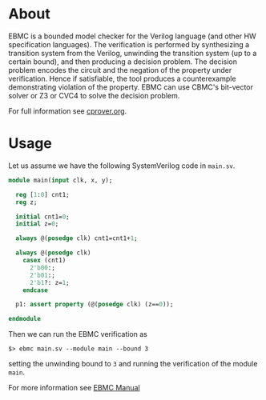 About
=======

EBMC is a bounded model checker for the Verilog language (and other HW
specification languages).  The verification is performed by synthesizing a
transition system from the Verilog, unwinding the transition system (up to a
certain bound), and then producing a decision problem.  The decision problem
encodes the circuit and the negation of the property under verification. 
Hence if satisfiable, the tool produces a counterexample demonstrating
violation of the property.  EBMC can use CBMC's bit-vector solver or Z3
or CVC4 to solve the decision problem.

For full information see [cprover.org](http://www.cprover.org/ebmc/).

Usage
=====

Let us assume we have the following SystemVerilog code in `main.sv`.

```main.sv
module main(input clk, x, y);

  reg [1:0] cnt1;
  reg z;

  initial cnt1=0;
  initial z=0;

  always @(posedge clk) cnt1=cnt1+1;

  always @(posedge clk)
    casex (cnt1)
      2'b00:;
      2'b01:;
      2'b1?: z=1;
    endcase

  p1: assert property (@(posedge clk) (z==0));

endmodule
```

Then we can run the EBMC verification as

`$> ebmc main.sv --module main --bound 3`

setting the unwinding bound to `3` and running the verification of the module `main`.

For more information see [EBMC Manual](http://www.cprover.org/ebmc/manual/)
